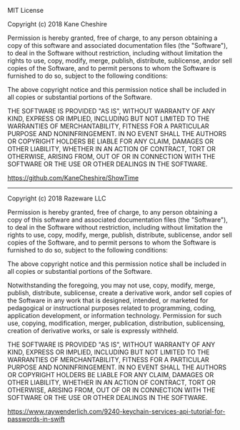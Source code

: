 MIT License

Copyright (c) 2018 Kane Cheshire

Permission is hereby granted, free of charge, to any person obtaining a copy of this software and associated documentation files (the "Software"), to deal in the Software without restriction, including without limitation the rights to use, copy, modify, merge, publish, distribute, sublicense, andor sell copies of the Software, and to permit persons to whom the Software is furnished to do so, subject to the following conditions:

The above copyright notice and this permission notice shall be included in all copies or substantial portions of the Software.

THE SOFTWARE IS PROVIDED "AS IS", WITHOUT WARRANTY OF ANY KIND, EXPRESS OR IMPLIED, INCLUDING BUT NOT LIMITED TO THE WARRANTIES OF MERCHANTABILITY, FITNESS FOR A PARTICULAR PURPOSE AND NONINFRINGEMENT. IN NO EVENT SHALL THE AUTHORS OR COPYRIGHT HOLDERS BE LIABLE FOR ANY CLAIM, DAMAGES OR OTHER LIABILITY, WHETHER IN AN ACTION OF CONTRACT, TORT OR OTHERWISE, ARISING FROM, OUT OF OR IN CONNECTION WITH THE SOFTWARE OR THE USE OR OTHER DEALINGS IN THE SOFTWARE.

https://github.com/KaneCheshire/ShowTime

______________________________________________


Copyright (c) 2018 Razeware LLC

Permission is hereby granted, free of charge, to any person obtaining a copy of this software and associated documentation files (the "Software"), to deal in the Software without restriction, including without limitation the rights to use, copy, modify, merge, publish, distribute, sublicense, andor sell copies of the Software, and to permit persons to whom the Software is furnished to do so, subject to the following conditions:

The above copyright notice and this permission notice shall be included in all copies or substantial portions of the Software.

Notwithstanding the foregoing, you may not use, copy, modify, merge, publish, distribute, sublicense, create a derivative work, andor sell copies of the Software in any work that is designed, intended, or marketed for pedagogical or instructional purposes related to programming, coding, application development, or information technology.  Permission for such use, copying, modification, merger, publication, distribution, sublicensing, creation of derivative works, or sale is expressly withheld.

THE SOFTWARE IS PROVIDED "AS IS", WITHOUT WARRANTY OF ANY KIND, EXPRESS OR IMPLIED, INCLUDING BUT NOT LIMITED TO THE WARRANTIES OF MERCHANTABILITY, FITNESS FOR A PARTICULAR PURPOSE AND NONINFRINGEMENT. IN NO EVENT SHALL THE AUTHORS OR COPYRIGHT HOLDERS BE LIABLE FOR ANY CLAIM, DAMAGES OR OTHER LIABILITY, WHETHER IN AN ACTION OF CONTRACT, TORT OR OTHERWISE, ARISING FROM, OUT OF OR IN CONNECTION WITH THE SOFTWARE OR THE USE OR OTHER DEALINGS IN THE SOFTWARE.

https://www.raywenderlich.com/9240-keychain-services-api-tutorial-for-passwords-in-swift

